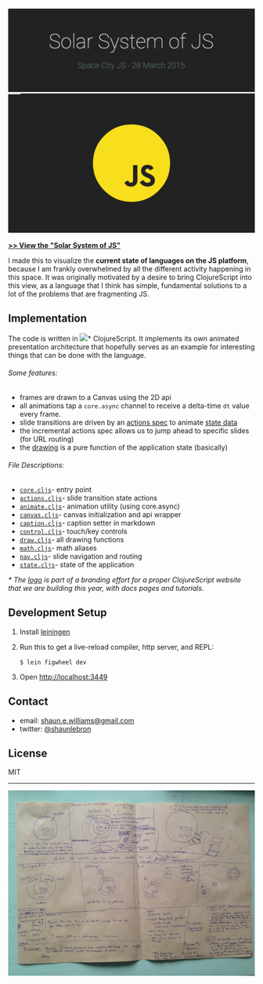 [![title](title.png)](http://shaunlebron.github.io/solar-system-of-js/)
[![preview](preview.gif)](http://shaunlebron.github.io/solar-system-of-js/)

__[>> View the "Solar System of JS"](http://shaunlebron.github.io/solar-system-of-js/)__

I made this to visualize the __current state of languages on the JS platform__,
because I am frankly overwhelmed by all the different activity happening in
this space.  It was originally motivated by a desire to bring ClojureScript
into this view, as a language that I think has simple, fundamental solutions to
a lot of the problems that are fragmenting JS.

## Implementation

The code is written in <img
src="http://shaunlebron.github.io/solar-system-of-js/cljs.svg" height="32px">\*
ClojureScript. It implements its own animated presentation architecture that
hopefully serves as an example for interesting things that can be done with the
language.

###### Some features:

- frames are drawn to a Canvas using the 2D api
- all animations tap a `core.async` channel to receive a delta-time `dt` value every frame.
- slide transitions are driven by an [actions spec] to animate [state data]
- the incremental actions spec allows us to jump ahead to specific slides (for URL routing)
- the [drawing] is a pure function of the application state (basically)

###### File Descriptions:

- [`core.cljs`](src/solar_system_of_js/core.cljs)- entry point
- [`actions.cljs`](src/solar_system_of_js/actions.cljs)- slide transition state actions
- [`animate.cljs`](src/solar_system_of_js/animate.cljs)- animation utility (using core.async)
- [`canvas.cljs`](src/solar_system_of_js/canvas.cljs)- canvas initialization and api wrapper
- [`caption.cljs`](src/solar_system_of_js/caption.cljs)- caption setter in markdown
- [`control.cljs`](src/solar_system_of_js/control.cljs)- touch/key controls
- [`draw.cljs`](src/solar_system_of_js/draw.cljs)- all drawing functions
- [`math.cljs`](src/solar_system_of_js/math.cljs)- math aliases
- [`nav.cljs`](src/solar_system_of_js/nav.cljs)- slide navigation and routing
- [`state.cljs`](src/solar_system_of_js/state.cljs)- state of the application

_\* The [logo] is part of a branding effort for a proper ClojureScript
website that we are building this year, with docs pages and tutorials._

## Development Setup

1. Install [leiningen]
2. Run this to get a live-reload compiler, http server, and REPL:

    ```
    $ lein figwheel dev
    ```

3. Open <http://localhost:3449>

## Contact

- email: <shaun.e.williams@gmail.com>
- twitter: [@shaunlebron](http://twitter.com/shaunlebron)

## License

MIT

----

[![sketch](sketch.jpg)](https://raw.githubusercontent.com/shaunlebron/solar-system-of-js/master/sketch.jpg)

[actions spec]:https://github.com/shaunlebron/solar-system-of-js/blob/master/src/solar_system_of_js/actions.cljs#L160
[state data]:https://github.com/shaunlebron/solar-system-of-js/blob/master/src/solar_system_of_js/state.cljs#L5
[drawing]:https://github.com/shaunlebron/solar-system-of-js/blob/master/src/solar_system_of_js/draw.cljs#L459
[leiningen]:http://leiningen.org/
[logo]:https://github.com/oakmac/cljs.info/blob/master/00-scrap/cljs_logo-01.svg

